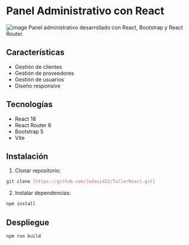 # Panel Administrativo con React
![image](https://github.com/user-attachments/assets/e9f0e6ad-9a4d-4c39-b069-77ccfbf97340)
Panel administrativo desarrollado con React, Bootstrap y React Router.

## Características

- Gestión de clientes
- Gestión de proveedores
- Gestión de usuarios
- Diseño responsive

## Tecnologías

- React 18
- React Router 6
- Bootstrap 5
- Vite

## Instalación

1. Clonar repositorio:
```bash
git clone [https://github.com/Jadavid22/TallerReact.git]
```

2. Instalar dependencias:
```bash
npm install
```

## Despliegue
```bash
npm run build
```
